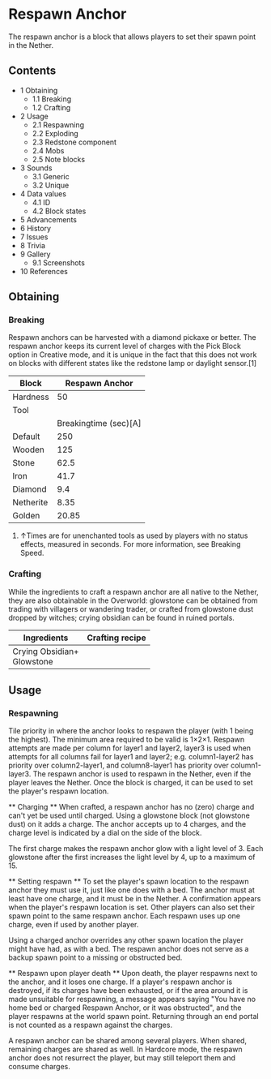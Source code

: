 # Respawn Anchor
The respawn anchor is a block that allows players to set their spawn point in the Nether.

## Contents
- 1 Obtaining
	- 1.1 Breaking
	- 1.2 Crafting
- 2 Usage
	- 2.1 Respawning
	- 2.2 Exploding
	- 2.3 Redstone component
	- 2.4 Mobs
	- 2.5 Note blocks
- 3 Sounds
	- 3.1 Generic
	- 3.2 Unique
- 4 Data values
	- 4.1 ID
	- 4.2 Block states
- 5 Advancements
- 6 History
- 7 Issues
- 8 Trivia
- 9 Gallery
	- 9.1 Screenshots
- 10 References

## Obtaining
### Breaking
Respawn anchors can be harvested with a diamond pickaxe or better. The respawn anchor keeps its current level of charges with the Pick Block option in Creative mode, and it is unique in the fact that this does not work on blocks with different states like the redstone lamp or daylight sensor.[1]

| Block     | Respawn Anchor        |
|-----------|-----------------------|
| Hardness  | 50                    |
| Tool      |                       |
|           | Breakingtime (sec)[A] |
| Default   | 250                   |
| Wooden    | 125                   |
| Stone     | 62.5                  |
| Iron      | 41.7                  |
| Diamond   | 9.4                   |
| Netherite | 8.35                  |
| Golden    | 20.85                 |

1. ↑Times are for unenchanted tools as used by players with no status effects, measured in seconds. For more information, see Breaking Speed.

### Crafting
While the ingredients to craft a respawn anchor are all native to the Nether, they are also obtainable in the Overworld: glowstone can be obtained from trading with villagers or wandering trader, or crafted from glowstone dust dropped by witches; crying obsidian can be found in ruined portals.

| Ingredients                    | Crafting recipe |
|--------------------------------|-----------------|
| Crying Obsidian+<br/>Glowstone |                 |

## Usage
### Respawning
Tile priority in where the anchor looks to respawn the player (with 1 being the highest). The minimum area required to be valid is 1×2×1. Respawn attempts are made per column for layer1 and layer2, layer3 is used when attempts for all columns fail for layer1 and layer2; e.g. column1-layer2 has priority over column2-layer1, and column8-layer1 has priority over column1-layer3.
The respawn anchor is used to respawn in the Nether, even if the player leaves the Nether. Once the block is charged, it can be used to set the player's respawn location.

** Charging **
When crafted, a respawn anchor has no (zero) charge and can't yet be used until charged. Using a glowstone block (not glowstone dust) on it adds a charge. The anchor accepts up to 4 charges, and the charge level is indicated by a dial on the side of the block.

The first charge makes the respawn anchor glow with a light level of 3. Each glowstone after the first increases the light level by 4, up to a maximum of 15.

** Setting respawn **
To set the player's spawn location to the respawn anchor they must use it, just like one does with a bed. The anchor must at least have one charge, and it must be in the Nether. A confirmation appears when the player's respawn location is set. Other players can also set their spawn point to the same respawn anchor. Each respawn uses up one charge, even if used by another player.

Using a charged anchor overrides any other spawn location the player might have had, as with a bed. The respawn anchor does not serve as a backup spawn point to a missing or obstructed bed.

** Respawn upon player death **
Upon death, the player respawns next to the anchor, and it loses one charge. If a player's respawn anchor is destroyed, if its charges have been exhausted, or if the area around it is made unsuitable for respawning, a message appears saying "You have no home bed or charged Respawn Anchor, or it was obstructed", and the player respawns at the world spawn point. Returning through an end portal is not counted as a respawn against the charges.

A respawn anchor can be shared among several players. When shared, remaining charges are shared as well.
In Hardcore mode, the respawn anchor does not resurrect the player, but may still teleport them and consume charges.

